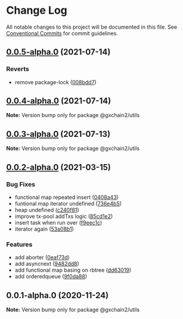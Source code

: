 # Change Log

All notable changes to this project will be documented in this file.
See [Conventional Commits](https://conventionalcommits.org) for commit guidelines.

## [0.0.5-alpha.0](https://github.com/gxchain/gxchain2/compare/v0.0.4-alpha.0...v0.0.5-alpha.0) (2021-07-14)


### Reverts

* remove package-lock ([008bdd7](https://github.com/gxchain/gxchain2/commit/008bdd7864503291873f907e1f872f5ac2622a9e))





## [0.0.4-alpha.0](https://github.com/gxchain/gxchain2/compare/v0.0.3-alpha.0...v0.0.4-alpha.0) (2021-07-14)

**Note:** Version bump only for package @gxchain2/utils





## [0.0.3-alpha.0](https://github.com/gxchain/gxchain2/compare/v0.0.2-alpha.0...v0.0.3-alpha.0) (2021-07-13)

**Note:** Version bump only for package @gxchain2/utils





## [0.0.2-alpha.0](https://iz11ro8cf9xz/node/gxchain2/compare/v0.0.1-alpha.0...v0.0.2-alpha.0) (2021-03-15)


### Bug Fixes

* functional map repeated insert ([0408a43](https://iz11ro8cf9xz/node/gxchain2/commits/0408a4306f0d3792d22930d38286ffb8892c3c21))
* funtional map iterator undefined ([736e4b5](https://iz11ro8cf9xz/node/gxchain2/commits/736e4b5aad98be5b0a5eb103ba2a3fab75b963b0))
* heap undefined ([c240f81](https://iz11ro8cf9xz/node/gxchain2/commits/c240f819645f658c449f3fec195fdcbf36fcb16a))
* improve tx-pool addTxs logic ([85cd1e2](https://iz11ro8cf9xz/node/gxchain2/commits/85cd1e2b52402b78a36c0e465f6fc37050c0b0d7))
* insert task when run over ([f9eec1c](https://iz11ro8cf9xz/node/gxchain2/commits/f9eec1c0a1e7fa5b230cafa2a0e69b7b2b7052a0))
* iterator again ([53a08b1](https://iz11ro8cf9xz/node/gxchain2/commits/53a08b1a1134d557c4063092a0187d7f174db37c))


### Features

* add aborter ([0eaf73d](https://iz11ro8cf9xz/node/gxchain2/commits/0eaf73d71be25fe980381dafe7c156444ed29268))
* add asyncnext ([9482dd8](https://iz11ro8cf9xz/node/gxchain2/commits/9482dd8bb7e84dac83aef42b86a385bd0f97723e))
* add functional map basing on rbtree ([dd63019](https://iz11ro8cf9xz/node/gxchain2/commits/dd6301967d25a13b28a432a3f2edd57d3d3f9fe4))
* add orderedqueue ([9f0da88](https://iz11ro8cf9xz/node/gxchain2/commits/9f0da8897236984dd388fbfdfea6f9204ec94091))





## 0.0.1-alpha.0 (2020-11-24)

**Note:** Version bump only for package @gxchain2/utils

